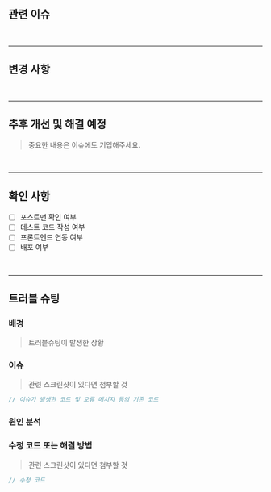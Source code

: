 <!-- 풀 리퀘스트 제목 형식은 "[type] 제목"으로 통일합니다. -->
<!-- 사용하지 않는 항목은 지워주세요.-->

## 관련 이슈
<!-- 기입 예 : #3 -->

<br>

---

## 변경 사항
<!--코드 변경 이유까지 작성할 것-->
<!--관련 스크린샷이 있다면 첨부할 것-->

<!-- [ ] 기입 예 : 로그인 체크 처리가 안 되는 버그를 수정 -->

<br>

---

## 추후 개선 및 해결 예정
<!--발견된 위험이나 장애, 더 개선되었으면 좋겠는 부분, 기능적으로 추가되었으면 하는 것, etc.-->
<!-- [ ] 기입 예 : 리액트 적용을 위한 환경설정 필요, 로그인 보안 이슈 보완 예정 -->

> 중요한 내용은 이슈에도 기입해주세요.

<br>

---

## 확인 사항

- [ ] 포스트맨 확인 여부
- [ ] 테스트 코드 작성 여부
- [ ] 프론트엔드 연동 여부
- [ ] 배포 여부

<br>

---

## 트러블 슈팅

### 배경
> 트러블슈팅이 발생한 상황



### 이슈
<!-- 수정 코드 없을 경우 빈 코드란 지울 것 -->
> 관련 스크린샷이 있다면 첨부할 것

```java
// 이슈가 발생한 코드 및 오류 메시지 등의 기존 코드
```

### 원인 분석


### 수정 코드 또는 해결 방법
<!-- 수정 코드 없을 경우 빈 코드란 지울 것 -->
> 관련 스크린샷이 있다면 첨부할 것

```java
// 수정 코드
```